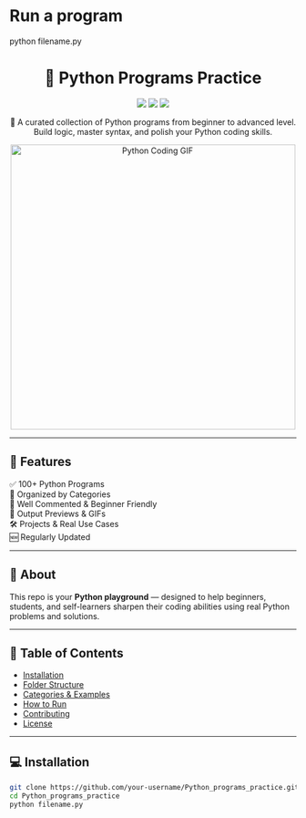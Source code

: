 <!-- # Python_programs_practice# 🐍 Python Programs Practice

Welcome to **Python Programs Practice** – your one-stop collection of Python codes, from beginner to advanced levels, designed to strengthen your concepts through hands-on problem solving.

![Python Banner](https://upload.wikimedia.org/wikipedia/commons/c/c3/Python-logo-notext.svg)

---

## 📚 Table of Contents

- [About](#about)
- [Features](#features)
- [Installation](#installation)
- [Program Categories](#program-categories)
  - [Beginner](#beginner)
  - [Intermediate](#intermediate)
  - [Advanced](#advanced)
  - [Data Structures](#data-structures)
  - [Mini Projects](#mini-projects)
- [How to Use](#how-to-use)
- [Contributing](#contributing)
- [License](#license)

---

## 🧠 About

This repository is made for learners who want to practice Python with practical examples. It contains categorized programs, each with clean code, comments, and outputs.

---

## ✨ Features

- 🔢 100+ Python programs
- 📁 Clean folder structure
- 🧾 Well-commented code
- 🖼️ Image previews (where applicable)
- 📌 Regular updates

---

## 🛠️ Installation

```bash
# Clone the repository
git clone https://github.com/your-username/Python_programs_practice.git

# Change directory
cd Python_programs_practice -->

# Run a program
python filename.py
<h1 align="center">🐍 Python Programs Practice</h1>

<p align="center">
  <img src="https://img.shields.io/badge/Python-3.x-blue?logo=python&logoColor=white" />
  <img src="https://img.shields.io/github/stars/your-username/Python_programs_practice?style=social" />
  <img src="https://img.shields.io/badge/License-MIT-green.svg" />
</p>

<p align="center">
  🚀 A curated collection of Python programs from beginner to advanced level.<br>
  Build logic, master syntax, and polish your Python coding skills.
</p>

<p align="center">
  <img src="https://raw.githubusercontent.com/rajkumaar23/random-assets/master/code-typing.gif" width="500" alt="Python Coding GIF">
</p>

---

## 📌 Features

✅ 100+ Python Programs  
📁 Organized by Categories  
💬 Well Commented & Beginner Friendly  
📸 Output Previews & GIFs  
🛠️ Projects & Real Use Cases  
🆕 Regularly Updated

---

## 🧠 About

This repo is your **Python playground** — designed to help beginners, students, and self-learners sharpen their coding abilities using real Python problems and solutions.

---

## 🧩 Table of Contents

- [Installation](#installation)
- [Folder Structure](#folder-structure)
- [Categories & Examples](#categories--examples)
- [How to Run](#how-to-run)
- [Contributing](#contributing)
- [License](#license)

---

## 💻 Installation

```bash
git clone https://github.com/your-username/Python_programs_practice.git
cd Python_programs_practice
python filename.py
